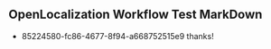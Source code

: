 ## OpenLocalization Workflow Test MarkDown
* 85224580-fc86-4677-8f94-a668752515e9 thanks!

<!--HONumber=Feb17_HO2-->



